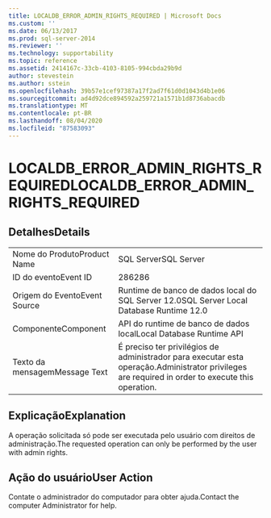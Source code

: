 ```yaml
---
title: LOCALDB_ERROR_ADMIN_RIGHTS_REQUIRED | Microsoft Docs
ms.custom: ''
ms.date: 06/13/2017
ms.prod: sql-server-2014
ms.reviewer: ''
ms.technology: supportability
ms.topic: reference
ms.assetid: 2414167c-33cb-4103-8105-994cbda29b9d
author: stevestein
ms.author: sstein
ms.openlocfilehash: 39b57e1cef97387a17f2ad7f61d0d1043d4b1e06
ms.sourcegitcommit: ad4d92dce894592a259721a1571b1d8736abacdb
ms.translationtype: MT
ms.contentlocale: pt-BR
ms.lasthandoff: 08/04/2020
ms.locfileid: "87583093"
---
```

# <a name="localdb_error_admin_rights_required"></a><span data-ttu-id="47b9b-102">LOCALDB_ERROR_ADMIN_RIGHTS_REQUIRED</span><span class="sxs-lookup"><span data-stu-id="47b9b-102">LOCALDB_ERROR_ADMIN_RIGHTS_REQUIRED</span></span>
    
## <a name="details"></a><span data-ttu-id="47b9b-103">Detalhes</span><span class="sxs-lookup"><span data-stu-id="47b9b-103">Details</span></span>  
  
|||  
|-|-|  
|<span data-ttu-id="47b9b-104">Nome do Produto</span><span class="sxs-lookup"><span data-stu-id="47b9b-104">Product Name</span></span>|<span data-ttu-id="47b9b-105">SQL Server</span><span class="sxs-lookup"><span data-stu-id="47b9b-105">SQL Server</span></span>|  
|<span data-ttu-id="47b9b-106">ID do evento</span><span class="sxs-lookup"><span data-stu-id="47b9b-106">Event ID</span></span>|<span data-ttu-id="47b9b-107">286</span><span class="sxs-lookup"><span data-stu-id="47b9b-107">286</span></span>|  
|<span data-ttu-id="47b9b-108">Origem do Evento</span><span class="sxs-lookup"><span data-stu-id="47b9b-108">Event Source</span></span>|<span data-ttu-id="47b9b-109">Runtime de banco de dados local do SQL Server 12.0</span><span class="sxs-lookup"><span data-stu-id="47b9b-109">SQL Server Local Database Runtime 12.0</span></span>|  
|<span data-ttu-id="47b9b-110">Componente</span><span class="sxs-lookup"><span data-stu-id="47b9b-110">Component</span></span>|<span data-ttu-id="47b9b-111">API do runtime de banco de dados local</span><span class="sxs-lookup"><span data-stu-id="47b9b-111">Local Database Runtime API</span></span>|  
|<span data-ttu-id="47b9b-112">Texto da mensagem</span><span class="sxs-lookup"><span data-stu-id="47b9b-112">Message Text</span></span>|<span data-ttu-id="47b9b-113">É preciso ter privilégios de administrador para executar esta operação.</span><span class="sxs-lookup"><span data-stu-id="47b9b-113">Administrator privileges are required in order to execute this operation.</span></span>|  
  
## <a name="explanation"></a><span data-ttu-id="47b9b-114">Explicação</span><span class="sxs-lookup"><span data-stu-id="47b9b-114">Explanation</span></span>  
 <span data-ttu-id="47b9b-115">A operação solicitada só pode ser executada pelo usuário com direitos de administração.</span><span class="sxs-lookup"><span data-stu-id="47b9b-115">The requested operation can only be performed by the user with admin rights.</span></span>  
  
## <a name="user-action"></a><span data-ttu-id="47b9b-116">Ação do usuário</span><span class="sxs-lookup"><span data-stu-id="47b9b-116">User Action</span></span>  
 <span data-ttu-id="47b9b-117">Contate o administrador do computador para obter ajuda.</span><span class="sxs-lookup"><span data-stu-id="47b9b-117">Contact the computer Administrator for help.</span></span>  
  
  
